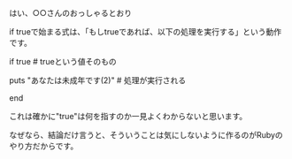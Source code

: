 はい、○○さんのおっしゃるとおり

if trueで始まる式は、「もしtrueであれば、以下の処理を実行する」という動作です。


if true # trueという値そのもの

puts "あなたは未成年です(2)" # 処理が実行される

end

これは確かに"true"は何を指すのか一見よくわからないと思います。


なぜなら、結論だけ言うと、そういうことは気にしないように作るのがRubyのやり方だからです。


